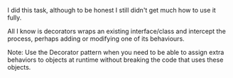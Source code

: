 I did this task, although to be honest I still didn't get much how to use it fully.

All I know is decorators wraps an existing interface/class and intercept the process,
perhaps adding or modifying one of its behaviours.

Note:  Use the Decorator pattern when you need to be able to assign extra behaviors 
to objects at runtime without breaking the code that uses these objects.
